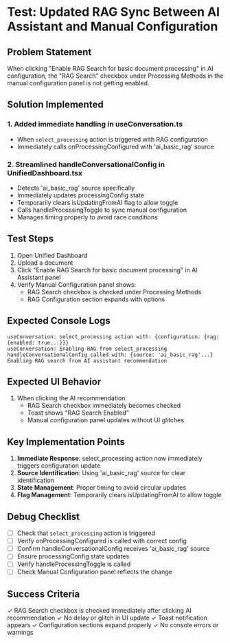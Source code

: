 # Test: Updated RAG Sync Between AI Assistant and Manual Configuration

## Problem Statement
When clicking "Enable RAG Search for basic document processing" in AI configuration, the "RAG Search" checkbox under Processing Methods in the manual configuration panel is not getting enabled.

## Solution Implemented

### 1. Added immediate handling in useConversation.ts
- When `select_processing` action is triggered with RAG configuration
- Immediately calls onProcessingConfigured with 'ai_basic_rag' source

### 2. Streamlined handleConversationalConfig in UnifiedDashboard.tsx
- Detects 'ai_basic_rag' source specifically
- Immediately updates processingConfig state
- Temporarily clears isUpdatingFromAI flag to allow toggle
- Calls handleProcessingToggle to sync manual configuration
- Manages timing properly to avoid race conditions

## Test Steps

1. Open Unified Dashboard
2. Upload a document
3. Click "Enable RAG Search for basic document processing" in AI Assistant panel
4. Verify Manual Configuration panel shows:
   - RAG Search checkbox is checked under Processing Methods
   - RAG Configuration section expands with options

## Expected Console Logs

```
useConversation: select_processing action with: {configuration: {rag: {enabled: true...}}}
useConversation: Enabling RAG from select_processing
handleConversationalConfig called with: {source: 'ai_basic_rag'...}
Enabling RAG search from AI assistant recommendation
```

## Expected UI Behavior

1. When clicking the AI recommendation:
   - RAG Search checkbox immediately becomes checked
   - Toast shows "RAG Search Enabled"
   - Manual configuration panel updates without UI glitches

## Key Implementation Points

1. **Immediate Response**: select_processing action now immediately triggers configuration update
2. **Source Identification**: Using 'ai_basic_rag' source for clear identification
3. **State Management**: Proper timing to avoid circular updates
4. **Flag Management**: Temporarily clears isUpdatingFromAI to allow toggle

## Debug Checklist

- [ ] Check that `select_processing` action is triggered
- [ ] Verify onProcessingConfigured is called with correct config
- [ ] Confirm handleConversationalConfig receives 'ai_basic_rag' source
- [ ] Ensure processingConfig state updates
- [ ] Verify handleProcessingToggle is called
- [ ] Check Manual Configuration panel reflects the change

## Success Criteria

✓ RAG Search checkbox is checked immediately after clicking AI recommendation
✓ No delay or glitch in UI update
✓ Toast notification appears
✓ Configuration sections expand properly
✓ No console errors or warnings